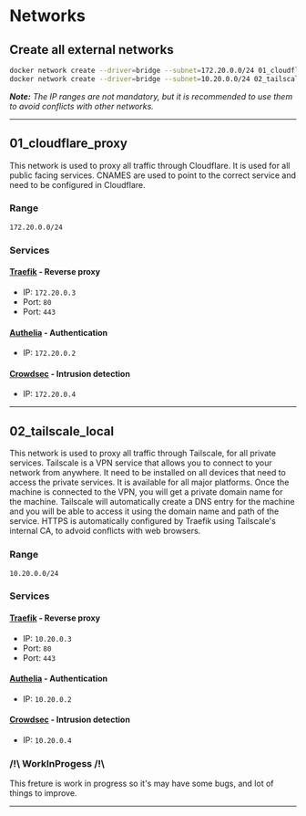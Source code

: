 # Networks

## Create all external networks

```bash
docker network create --driver=bridge --subnet=172.20.0.0/24 01_cloudflare_proxy
docker network create --driver=bridge --subnet=10.20.0.0/24 02_tailscale_local
```
***Note:*** *The IP ranges are not mandatory, but it is recommended to use them to avoid conflicts with other networks.*

---

## 01_cloudflare_proxy

This network is used to proxy all traffic through Cloudflare. It is used for all public facing services.
CNAMES are used to point to the correct service and need to be configured in Cloudflare.

### Range

`172.20.0.0/24`

### Services

#### [Traefik](https://traefik.io/) - Reverse proxy

- IP: `172.20.0.3`
- Port: `80`
- Port: `443`

#### [Authelia](https://www.authelia.com/) - Authentication

- IP: `172.20.0.2`

#### [Crowdsec](https://crowdsec.net/) - Intrusion detection

- IP: `172.20.0.4`

---

## 02_tailscale_local

This network is used to proxy all traffic through Tailscale, for all private services.
Tailscale is a VPN service that allows you to connect to your network from anywhere.
It need to be installed on all devices that need to access the private services. It is available for all major platforms.
Once the machine is connected to the VPN, you will get a private domain name for the machine.
Tailscale will automatically create a DNS entry for the machine and you will be able to access it using the domain name and path of the service.
HTTPS is automatically configured by Traefik using Tailscale's internal CA, to advoid conflicts with web browsers.

### Range

`10.20.0.0/24`

### Services

#### [Traefik](https://traefik.io/) - Reverse proxy

- IP: `10.20.0.3`
- Port: `80`
- Port: `443`

#### [Authelia](https://www.authelia.com/) - Authentication

- IP: `10.20.0.2`

#### [Crowdsec](https://crowdsec.net/) - Intrusion detection

- IP: `10.20.0.4`

### /!\ WorkInProgess /!\

This freture is work in progress so it's may have some bugs, and lot of things to improve.

---